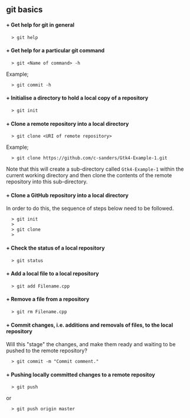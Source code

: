## git basics


#### + Get help for git in general
```
  > git help
```


#### + Get help for a particular git command
```
  > git <Name of command> -h
```
Example;
```
  > git commit -h
```


#### + Initialise a directory to hold a local copy of a repository
```
  > git init
```


#### + Clone a remote repository into a local directory
```
  > git clone <URI of remote repository>
```
Example;
```
  > git clone https://github.com/c-sanders/Gtk4-Example-1.git
```
Note that this will create a sub-directory called ```Gtk4-Example-1``` within
the current working directory and then clone the contents of the remote
repository into this sub-directory.  


#### + Clone a GitHub repository into a local directory
In order to do this, the sequence of steps below need to be followed. 
```
  > git init
  >
  > git clone
  >
```

#### + Check the status of a local repository
```
  > git status
```

#### + Add a local file to a local repository
```
  > git add Filename.cpp
```

#### + Remove a file from a repository
```
  > git rm Filename.cpp
```

#### + Commit changes, i.e. additions and removals of files, to the local repository
Will this "stage" the changes, and make them ready and waiting to be pushed to
the remote repository?
```
  > git commit -m "Commit comment."
```

#### + Pushing locally committed changes to a remote repositoy
```
  > git push
```
or
```
  > git push origin master
```
